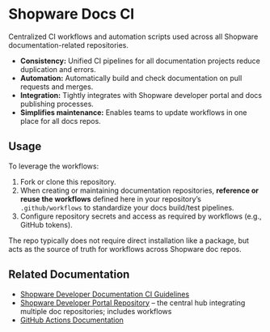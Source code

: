 # Shopware Docs CI

Centralized CI workflows and automation scripts used across all Shopware documentation-related repositories. 

- **Consistency:** Unified CI pipelines for all documentation projects reduce duplication and errors.
- **Automation:** Automatically build and check documentation on pull requests and merges.
- **Integration:** Tightly integrates with Shopware developer portal and docs publishing processes.
- **Simplifies maintenance:** Enables teams to update workflows in one place for all docs repos.

## Usage

To leverage the workflows:

1. Fork or clone this repository.
2. When creating or maintaining documentation repositories, **reference or reuse the workflows** defined here in your repository’s `.github/workflows` to standardize your docs build/test pipelines.
3. Configure repository secrets and access as required by workflows (e.g., GitHub tokens).

The repo typically does not require direct installation like a package, but acts as the source of truth for workflows across Shopware doc repos.

## Related Documentation

- [Shopware Developer Documentation CI Guidelines](https://developer.shopware.com/docs/resources/guidelines/documentation-guidelines/)
- [Shopware Developer Portal Repository](https://github.com/shopware/developer-portal) – the central hub integrating multiple doc repositories; includes workflows
- [GitHub Actions Documentation](https://docs.github.com/en/actions)
